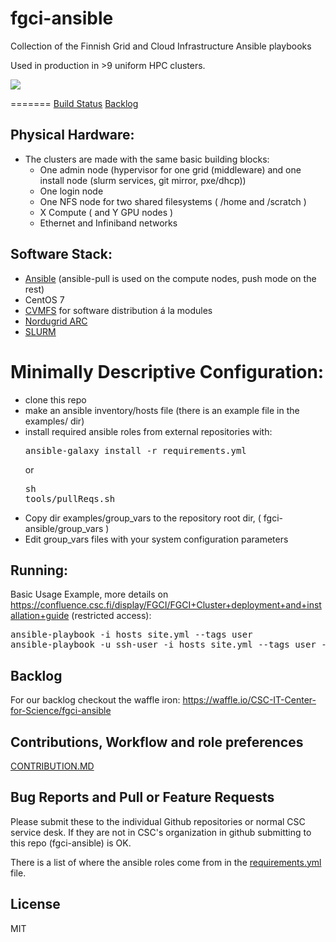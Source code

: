 # fgci-ansible
Collection of the Finnish Grid and Cloud Infrastructure Ansible playbooks

Used in production in >9 uniform HPC clusters.

<a href="https://research.csc.fi/fgci"><img src="meta/FGCI-logo.jpg"></a>

=======
[Build Status](https://travis-ci.org/CSC-IT-Center-for-Science/fgci-ansible) [Backlog](https://waffle.io/CSC-IT-Center-for-Science/fgci-ansible)

## Physical Hardware:
 - The clusters are made with the same basic building blocks:
   - One admin node (hypervisor for one grid (middleware) and one install node (slurm services, git mirror, pxe/dhcp))
   - One login node
   - One NFS node for two shared filesystems ( /home and /scratch )
   - X Compute ( and Y GPU nodes )
   - Ethernet and Infiniband networks

## Software Stack:
 - [Ansible](http://ansible.com/) (ansible-pull is used on the compute nodes, push mode on the rest)
 - CentOS 7
 - [CVMFS](https://cernvm.cern.ch/portal/filesystem) for software distribution á la modules
 - [Nordugrid ARC](http://www.nordugrid.org/arc/)
 - [SLURM](https://slurm.schedmd.com/)

# Minimally Descriptive Configuration:
 - clone this repo
 - make an ansible inventory/hosts file (there is an example file in the examples/ dir)
 - install required ansible roles from external repositories with: <pre>ansible-galaxy install -r requirements.yml</pre> or <pre>sh tools/pullReqs.sh</pre>
 - Copy dir examples/group_vars to the repository root dir, ( fgci-ansible/group_vars )
 - Edit group_vars files with your system configuration parameters

## Running:

Basic Usage Example, more details on https://confluence.csc.fi/display/FGCI/FGCI+Cluster+deployment+and+installation+guide (restricted access):
<pre>
ansible-playbook -i hosts site.yml --tags user
ansible-playbook -u ssh-user -i hosts site.yml --tags user --diff
</pre>

## Backlog

For our backlog checkout the waffle iron: https://waffle.io/CSC-IT-Center-for-Science/fgci-ansible

## Contributions, Workflow and role preferences

<a href="CONTRIBUTION.MD">CONTRIBUTION.MD</a>

## Bug Reports and Pull or Feature Requests 

Please submit these to the individual Github repositories or normal CSC service desk. If they are not in CSC's organization in github submitting to this repo (fgci-ansible) is OK.

There is a list of where the ansible roles come from in the <a href="requirements.yml">requirements.yml</a> file.

## License

MIT
